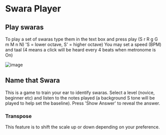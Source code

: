 # Swara Player

## Play swaras

To play a set of swaras type them in the text box and press play (S r R g G m M n N) 'S = lower octave, S' = higher octave)
You may set a speed (BPM) and taal (4 means a click will be heard every 4 beats when metronome is On)

![image](https://github.com/user-attachments/assets/b991af23-4db8-4dc6-aefd-12d86ffeb4eb)

## Name that Swara

This is a game to train your ear to identify swaras. Select a level (novice, beginner etc) and listen to the notes played (a background S tone will be played to help set the baseline). 
Press 'Show Answer' to reveal the answer.

### Transpose

This feature is to shift the scale up or down depending on your preference. 
